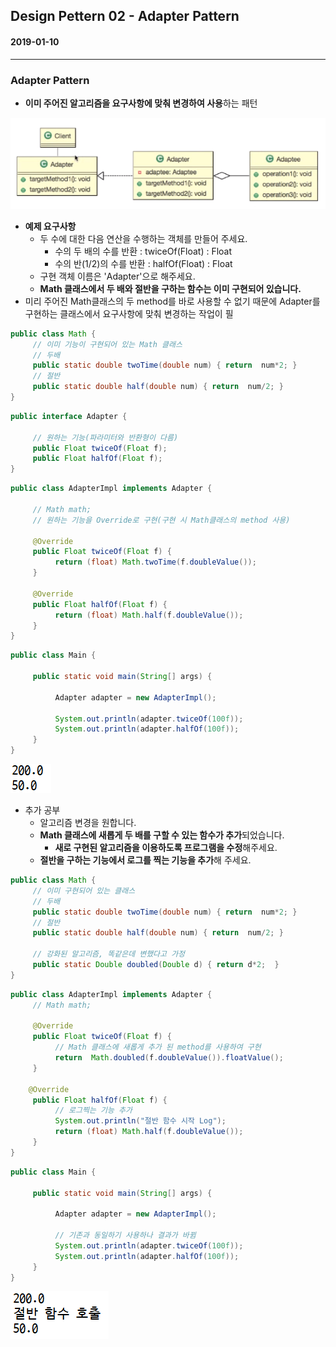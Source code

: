 ## Design Pettern 02 - Adapter Pattern

#### 2019-01-10

---

### Adapter Pattern

* **이미 주어진 알고리즘을 요구사항에 맞춰 변경하여 사용**하는 패턴

![01](https://github.com/younggeun0/TIL/blob/master/designPattern/img/02/01.png?raw=true)


* **예제 요구사항**
  * 두 수에 대한 다음 연산을 수행하는 객체를 만들어 주세요.
    * 수의 두 배의 수를 반환 : twiceOf(Float) : Float
    * 수의 반(1/2)의 수를 반환 : halfOf(Float) : Float
  * 구현 객체 이름은 'Adapter'으로 해주세요.
  * **Math 클래스에서 두 배와 절반을 구하는 함수는 이미 구현되어 있습니다.**
* 미리 주어진 Math클래스의 두 method를 바로 사용할 수 없기 때문에 Adapter를 구현하는 클래스에서 요구사항에 맞춰 변경하는 작업이 필

```java
public class Math {
     // 이미 기능이 구현되어 있는 Math 클래스
     // 두배
     public static double twoTime(double num) { return  num*2; }
     // 절반
     public static double half(double num) { return  num/2; }
}
```

```java
public interface Adapter {
     
     // 원하는 기능(파라미터와 반환형이 다름)
     public Float twiceOf(Float f);
     public Float halfOf(Float f);
}
```

```java
public class AdapterImpl implements Adapter { 

     // Math math;
     // 원하는 기능을 Override로 구현(구현 시 Math클래스의 method 사용)
     
     @Override
     public Float twiceOf(Float f) {
          return (float) Math.twoTime(f.doubleValue());
     }
     
     @Override
     public Float halfOf(Float f) {
          return (float) Math.half(f.doubleValue());
     }
}
```

```java
public class Main {
     
     public static void main(String[] args) {
          
          Adapter adapter = new AdapterImpl();
          
          System.out.println(adapter.twiceOf(100f));
          System.out.println(adapter.halfOf(100f));
     }
}
```

![02](https://github.com/younggeun0/TIL/blob/master/designPattern/img/02/02.png?raw=true)


* 추가 공부
  * 알고리즘 변경을 원합니다.
  * **Math 클래스에 새롭게 두 배를 구할 수 있는 함수가 추가**되었습니다.
    * **새로 구현된 알고리즘을 이용하도록 프로그램을 수정**해주세요.
  * **절반을 구하는 기능에서 로그를 찍는 기능을 추가**해 주세요.

```java
public class Math {
     // 이미 구현되어 있는 클래스
     // 두배
     public static double twoTime(double num) { return  num*2; }
     // 절반
     public static double half(double num) { return  num/2; }
     
     // 강화된 알고리즘, 똑같은데 변했다고 가정
     public static Double doubled(Double d) { return d*2;  }
}
```

```java
public class AdapterImpl implements Adapter {
     // Math math;
     
     @Override
     public Float twiceOf(Float f) {
          // Math 클래스에 새롭게 추가 된 method를 사용하여 구현
          return  Math.doubled(f.doubleValue()).floatValue();
     }
     
    @Override
     public Float halfOf(Float f) {
          // 로그찍는 기능 추가
          System.out.println("절반 함수 시작 Log");
          return (float) Math.half(f.doubleValue());
     }
}
```

```java
public class Main {
     
     public static void main(String[] args) {
          
          Adapter adapter = new AdapterImpl();
          
          // 기존과 동일하기 사용하나 결과가 바뀜
          System.out.println(adapter.twiceOf(100f));
          System.out.println(adapter.halfOf(100f));
     }
}
```

![03](https://github.com/younggeun0/TIL/blob/master/designPattern/img/02/03.png?raw=true)
